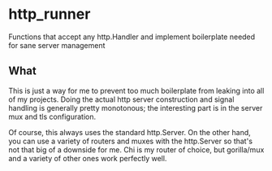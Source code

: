 # http_runner
Functions that accept any http.Handler and implement boilerplate needed for sane server management

## What ##

This is just a way for me to prevent too much boilerplate from leaking into all of my projects. Doing the actual http
server construction and signal handling is generally pretty monotonous; the interesting part is in the server mux and
tls configuration.

Of course, this always uses the standard http.Server. On the other hand, you can use a variety of routers and muxes with
the http.Server so that's not that big of a downside for me. Chi is my router of choice, but gorilla/mux and a variety of
other ones work perfectly well.
